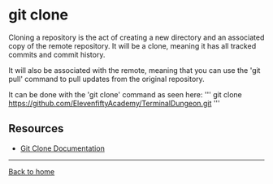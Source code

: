# git clone

Cloning a repository is the act of creating a new directory and an associated copy of the remote repository. It will be a clone, meaning it has all tracked commits and commit history.

It will also be associated with the remote, meaning that you can use the 'git pull' command to pull updates from the original repository.

It can be done with the 'git clone' command as seen here:
'''
git clone https://github.com/ElevenfiftyAcademy/TerminalDungeon.git
'''

## Resources 

- [Git Clone Documentation](https://git-scm.com/docs/git-clone)

---

[Back to home](../README.md)
